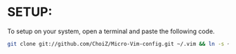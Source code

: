 # SETUP:

To setup on your system, open a terminal and paste the following code.

```bash
git clone git://github.com/ChoiZ/Micro-Vim-config.git ~/.vim && ln -s ~/.vim/vimrc ~/.vimrc
```
